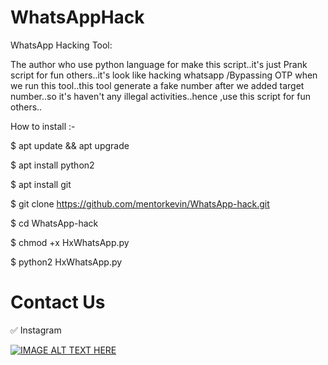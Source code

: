 # WhatsAppHack
WhatsApp Hacking Tool:

The author who use python language for make this script..it's just Prank script for fun others..it's look like hacking whatsapp /Bypassing OTP when we run this tool..this tool generate a fake number after we added target number..so it's haven't any illegal activities..hence ,use this script for fun others..

How to install :-

$ apt update && apt upgrade

$ apt install python2

$ apt install git

$ git clone https://github.com/mentorkevin/WhatsApp-hack.git

$ cd WhatsApp-hack

$ chmod +x HxWhatsApp.py

$ python2 HxWhatsApp.py

# Contact Us

✅ Instagram

[![IMAGE ALT TEXT HERE](https://blogger.googleusercontent.com/img/a/AVvXsEipuEG6quyPqRkzdROX2AGb0pV2GPVgw764PtQKVWgDPqoYsBa8H3McNetSYW4uxFgqB43DglP_fZQ5MmGk0avpbSromt0ClF5Y0jd48Q7bNSh_BHfO5Kz5zJ3AhkGfp0vHeLjGuLPki59oXU3ApEHBKAJLWvIa0RIxkNOnvVZ4ZETxlsjJ-lBrA-zLqhg=s322)](https://www.instagram.com/mentor_kevin_official?igsh=MTJqbHoyZTJ3cmxucw==)
